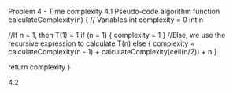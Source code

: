 Problem 4 - Time complexity
4.1
Pseudo-code algorithm
function calculateComplexity(n) { // Variables int complexity = 0 int n

//If n = 1, then T(1) = 1
if (n = 1) {
    complexity = 1
}
//Else, we use the recursive expression to calculate T(n)
else {
    complexity = calculateComplexity(n - 1) + calculateComplexity(ceil(n/2)) + n
}

return complexity
}

4.2

